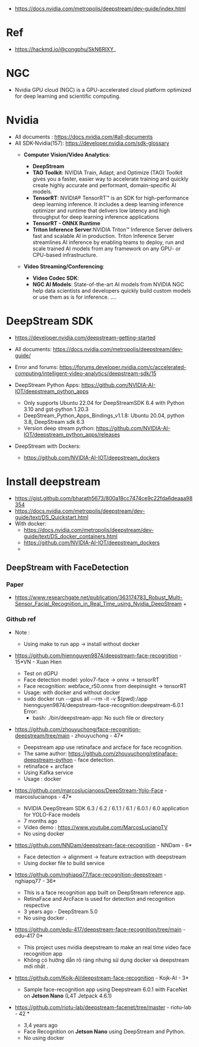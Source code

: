 + https://docs.nvidia.com/metropolis/deepstream/dev-guide/index.html

# Ref
+ https://hackmd.io/@congphu/SkN6RIXY_
# NGC 
+ Nvidia GPU cloud (NGC) is a GPU-accelerated cloud platform optimized for deep learning and scientific computing.
# Nvidia
+ All documents : https://docs.nvidia.com/#all-documents
+ All SDK-Nvidia(157): https://developer.nvidia.com/sdk-glossary
  + **Computer Vision/Video Analytics**: 
    + **DeepStream**
    + **TAO Toolkit**: NVIDIA Train, Adapt, and Optimize (TAO) Toolkit gives you a faster, easier way to accelerate training and quickly create highly accurate and performant, domain-specific AI models.
    + **TensorRT**: NVIDIA® TensorRT™ is an SDK for high-performance deep learning inference. It includes a deep learning inference optimizer and runtime that delivers low latency and high throughput for deep learning inference applications
    + **TensorRT - ONNX Runtime**
    + **Triton Inference Server**:NVIDIA Triton™ Inference Server delivers fast and scalable AI in production. Triton Inference Server streamlines AI inference by enabling teams to deploy, run and scale trained AI models from any framework on any GPU- or CPU-based infrastructure.
  
  + **Video Streaming/Conferencing**:
    + **Video Codec SDK**: 
    + **NGC AI Models**: State-of-the-art AI models from NVIDIA NGC help data scientists and developers quickly build custom models or use them as is for inference.
  ....
# DeepStream SDK
+ https://developer.nvidia.com/deepstream-getting-started
+ All documents: https://docs.nvidia.com/metropolis/deepstream/dev-guide/
+ Error and forums: https://forums.developer.nvidia.com/c/accelerated-computing/intelligent-video-analytics/deepstream-sdk/15

+ DeepStream Python Apps: https://github.com/NVIDIA-AI-IOT/deepstream_python_apps
  + Only supports Ubuntu 22.04 for DeepStreamSDK 6.4 with Python 3.10 and gst-python 1.20.3
  + DeepStream_Python_Apps_Bindings_v1.1.8: Ubuntu 20.04, python 3.8, DeepStream sdk 6.3
  + Version deep stream python:  https://github.com/NVIDIA-AI-IOT/deepstream_python_apps/releases

+ DeepStream with Dockers: 
  + https://github.com/NVIDIA-AI-IOT/deepstream_dockers

# Install deepstream 
+ https://gist.github.com/bharath5673/800a18cc7474ce9c22fda6deaaa98354
+ https://docs.nvidia.com/metropolis/deepstream/dev-guide/text/DS_Quickstart.html
+ With docker:
  + https://docs.nvidia.com/metropolis/deepstream/dev-guide/text/DS_docker_containers.html
  + https://github.com/NVIDIA-AI-IOT/deepstream_dockers
  + 
## DeepStream with FaceDetection
### Paper 
+ https://www.researchgate.net/publication/363174783_Robust_Multi-Sensor_Facial_Recognition_in_Real_Time_using_Nvidia_DeepStream
  + 
### Github ref 
+ Note :
  + Using make to run app -> install without docker
  

+ https://github.com/hiennguyen9874/deepstream-face-recognition - 15*VN - Xuan Hien
  + Test on dGPU
  + Face detection model: yolov7-face -> onnx -> tensorRT
  + Face recognition: webface_r50.onnx from deepinsight -> tensorRT
  + Usage: with docker and without docker 
  + sudo docker run --gpus all  --rm -it -v $(pwd):/app hiennguyen9874/deepstream-face-recognition:deepstream-6.0.1 Error:
    + bash: ./bin/deepstream-app: No such file or directory

+ https://github.com/zhouyuchong/face-recognition-deepstream/tree/main - zhouyuchong - 47*
  + Deepstream app use retinaface and arcface for face recognition.
  + The same author: https://github.com/zhouyuchong/retinaface-deepstream-python - face detection.
  + retinaface + arcface 
  + Using Kafka service 
  + Usage : docker 

+ https://github.com/marcoslucianops/DeepStream-Yolo-Face  - marcoslucianops - 47*
  + NVIDIA DeepStream SDK 6.3 / 6.2 / 6.1.1 / 6.1 / 6.0.1 / 6.0 application for YOLO-Face models
  + 7 months ago 
  + Video demo : https://www.youtube.com/MarcosLucianoTV
  + No using docker


+ https://github.com/NNDam/deepstream-face-recognition - NNDam - 6* 
  + Face detection -> alignment -> feature extraction with deepstream
  + Using docker file to build service

+ https://github.com/nghiapq77/face-recognition-deepstream - nghiapq77 - 36* 
  + This is a face recognition app built on DeepStream reference app.
  + RetinaFace and ArcFace is used for detection and recognition respective
  + 3 years ago - DeepStream 5.0 
  + No using docker .


+ https://github.com/edu-417/deepstream-face-recognition/tree/main - edu-417 0* 
  + This project uses nvidia deepstream to make an real time video face recognition app
  + Không có hướng dẫn rõ ràng nhưng sử dụng docker và deepstream mới nhất .

+ https://github.com/Kojk-AI/deepstream-face-recognition - Kojk-AI - 3*
  + Sample face-recognition app using Deepstream 6.0.1 with FaceNet on **Jetson Nano** (L4T Jetpack 4.6.1)

+ https://github.com/riotu-lab/deepstream-facenet/tree/master - riotu-lab - 42 *
  + 3,4  years ago 
  + Face Recognition on **Jetson Nano** using DeepStream and Python.
  + No using docker 

  

  
